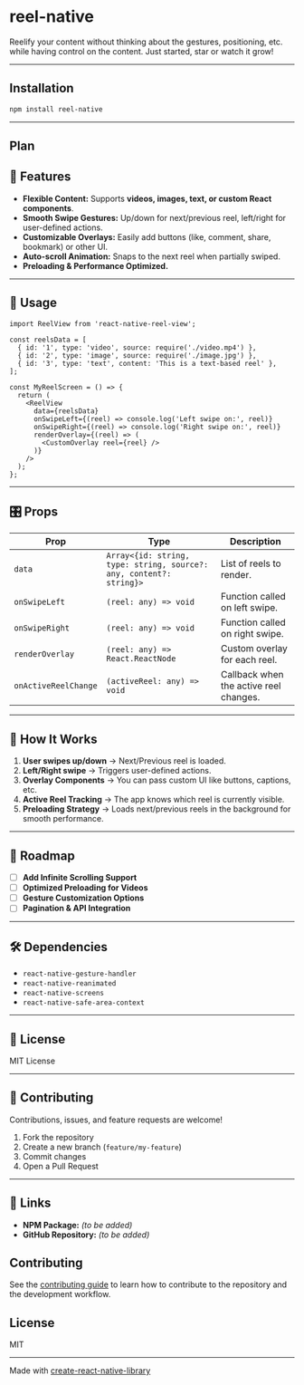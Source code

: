 # reel-native

Reelify your content without thinking about the gestures, positioning, etc. while having control on the content. Just started, star or watch it grow!

---

## Installation

```sh
npm install reel-native
```

---

## Plan

## 🚀 Features
- **Flexible Content:** Supports **videos, images, text, or custom React components**.
- **Smooth Swipe Gestures:** Up/down for next/previous reel, left/right for user-defined actions.
- **Customizable Overlays:** Easily add buttons (like, comment, share, bookmark) or other UI.
- **Auto-scroll Animation:** Snaps to the next reel when partially swiped.
- **Preloading & Performance Optimized.**


---

## 🔧 Usage
```tsx
import ReelView from 'react-native-reel-view';

const reelsData = [
  { id: '1', type: 'video', source: require('./video.mp4') },
  { id: '2', type: 'image', source: require('./image.jpg') },
  { id: '3', type: 'text', content: 'This is a text-based reel' },
];

const MyReelScreen = () => {
  return (
    <ReelView
      data={reelsData}
      onSwipeLeft={(reel) => console.log('Left swipe on:', reel)}
      onSwipeRight={(reel) => console.log('Right swipe on:', reel)}
      renderOverlay={(reel) => (
        <CustomOverlay reel={reel} />
      )}
    />
  );
};
```

---

## 🎛 Props

| Prop | Type | Description |
|------|------|-------------|
| `data` | `Array<{id: string, type: string, source?: any, content?: string}>` | List of reels to render. |
| `onSwipeLeft` | `(reel: any) => void` | Function called on left swipe. |
| `onSwipeRight` | `(reel: any) => void` | Function called on right swipe. |
| `renderOverlay` | `(reel: any) => React.ReactNode` | Custom overlay for each reel. |
| `onActiveReelChange` | `(activeReel: any) => void` | Callback when the active reel changes. |

---

## 🔄 How It Works
1. **User swipes up/down** → Next/Previous reel is loaded.
2. **Left/Right swipe** → Triggers user-defined actions.
3. **Overlay Components** → You can pass custom UI like buttons, captions, etc.
4. **Active Reel Tracking** → The app knows which reel is currently visible.
5. **Preloading Strategy** → Loads next/previous reels in the background for smooth performance.

---

## 🚀 Roadmap
- [ ] **Add Infinite Scrolling Support**
- [ ] **Optimized Preloading for Videos**
- [ ] **Gesture Customization Options**
- [ ] **Pagination & API Integration**

---

## 🛠 Dependencies
- `react-native-gesture-handler`
- `react-native-reanimated`
- `react-native-screens`
- `react-native-safe-area-context`

---

## 📜 License
MIT License

---

## 🤝 Contributing
Contributions, issues, and feature requests are welcome!

1. Fork the repository
2. Create a new branch (`feature/my-feature`)
3. Commit changes
4. Open a Pull Request

---

## 🔗 Links
- **NPM Package:** _(to be added)_
- **GitHub Repository:** _(to be added)_


## Contributing

See the [contributing guide](CONTRIBUTING.md) to learn how to contribute to the repository and the development workflow.

## License

MIT

---

Made with [create-react-native-library](https://github.com/callstack/react-native-builder-bob)

